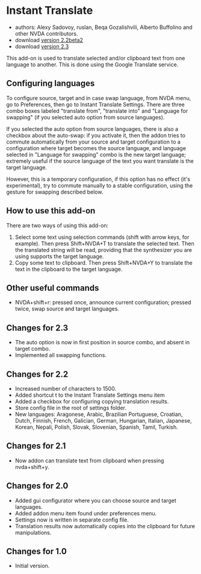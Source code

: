 # Instant Translate #

* authors: Alexy Sadovoy, ruslan, Beqa Gozalishvili, Alberto Buffolino and other NVDA contributors.
* download [version 2.2beta2][1]
* download [version 2.3][2]

This add-on is used to translate selected and/or clipboard text from one language to another.
This is done using the Google Translate service.

## Configuring languages ##
To configure source, target and in case swap language, from NVDA menu, go to Preferences, then go to Instant Translate Settings.
There are three combo boxes labeled "translate from", "translate into" and "Language for swapping" (if you selected auto option from source languages).

If you selected the auto option from source languages, there is also a checkbox about the auto-swap: if you activate it, then the addon tries to commute automatically from your source and target configuration to a configuration where target becomes the source language, and language selected in "Language for swapping" combo is the new target language; extremely useful if the source language of the text you want translate is the target language.

However, this is a temporary configuration, if this option has no effect (it's experimental), try to commute manually to a stable configuration, using the gesture for swapping described below.

## How to use this add-on ##
There are two ways of using this add-on:

1. Select some text using selection commands (shift with arrow keys, for example). Then press Shift+NVDA+T to translate the selected text. Then the translated string will be read, providing that the synthesizer you are using supports the target language.
2. Copy some text to clipboard. Then press Shift+NVDA+Y to translate the text in the clipboard to the target language.

## Other useful commands ##
* NVDA+shift+r: pressed once, announce current configuration; pressed twice, swap source and target languages.

## Changes for 2.3 ##
* The auto option is now in first position in source combo, and absent in target combo.
* Implemented all swapping functions.

## Changes for 2.2 ##
* Increased number of characters to 1500.
* Added shortcut t to the Instant Translate Settings menu item
* Added a checkbox for configuring copying translation results.
* Store config file in the root of settings folder.
* New languages: Aragonese, Arabic, Brazilian Portuguese, Croatian, Dutch, Finnish, French, Galician, German, Hungarian, Italian, Japanese, Korean, Nepali, Polish, Slovak, Slovenian, Spanish, Tamil, Turkish.

## Changes for 2.1 ##
* Now addon can translate text from clipboard when pressing nvda+shift+y. 

## Changes for 2.0 ##
* Added gui configurator where you can choose source and target languages.
* Added addon menu item found under preferences menu.
* Settings now is written in separate config file.
* Translation results now automatically copies into the clipboard for future manipulations.

## Changes for 1.0 ##
* Initial version.

[1]: http://addons.nvda-project.org/files/get.php?file=it
[2]: http://addons.nvda-project.org/files/get.php?file=it-dev
